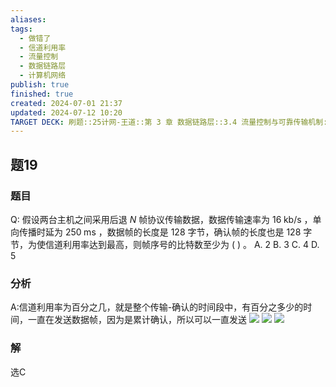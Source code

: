 ```yaml
---
aliases: 
tags:
  - 做错了
  - 信道利用率
  - 流量控制
  - 数据链路层
  - 计算机网络
publish: true
finished: true
created: 2024-07-01 21:37
updated: 2024-07-12 10:20
TARGET DECK: 刷题::25计网-王道::第 3 章 数据链路层::3.4 流量控制与可靠传输机制::题19
---
```


## 题19
### 题目
Q: 假设两台主机之间采用后退 $N$ 帧协议传输数据，数据传输速率为 ${16}\mathrm{\;{kb}}/\mathrm{s}$ ，单向传播时延为 ${250}\mathrm{\;{ms}}$ ，数据帧的长度是 128 字节，确认帧的长度也是 128 字节，为使信道利用率达到最高，则帧序号的比特数至少为 ( ) 。
A. 2 B. 3 C. 4 D. 5
### 分析
A:信道利用率为百分之几，就是整个传输-确认的时间段中，有百分之多少的时间，一直在发送数据帧，因为是累计确认，所以可以一直发送
![](https://img.hwenyi.tech/202407121024949.webp)
![](https://img.hwenyi.tech/202407121025701.webp)
![](https://img.hwenyi.tech/202407112246646.webp)
### 解
选C

